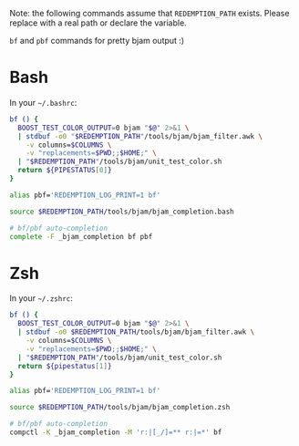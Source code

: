 Note: the following commands assume that `REDEMPTION_PATH` exists. Please replace with a real path or declare the variable.

`bf` and `pbf` commands for pretty bjam output :)

# Bash

In your `~/.bashrc`:

```bash
bf () {
  BOOST_TEST_COLOR_OUTPUT=0 bjam "$@" 2>&1 \
  | stdbuf -o0 "$REDEMPTION_PATH"/tools/bjam/bjam_filter.awk \
    -v columns=$COLUMNS \
    -v "replacements=$PWD;;$HOME;" \
  | "$REDEMPTION_PATH"/tools/bjam/unit_test_color.sh
  return ${PIPESTATUS[0]}
}

alias pbf='REDEMPTION_LOG_PRINT=1 bf'

source $REDEMPTION_PATH/tools/bjam/bjam_completion.bash

# bf/pbf auto-completion
complete -F _bjam_completion bf pbf
```

# Zsh

In your `~/.zshrc`:

```bash
bf () {
  BOOST_TEST_COLOR_OUTPUT=0 bjam "$@" 2>&1 \
  | stdbuf -o0 $REDEMPTION_PATH/tools/bjam/bjam_filter.awk \
    -v columns=$COLUMNS \
    -v "replacements=$PWD;;$HOME;" \
  | "$REDEMPTION_PATH"/tools/bjam/unit_test_color.sh
  return ${pipestatus[1]}
}

alias pbf='REDEMPTION_LOG_PRINT=1 bf'

source $REDEMPTION_PATH/tools/bjam/bjam_completion.zsh

# bf/pbf auto-completion
compctl -K _bjam_completion -M 'r:|[_/]=** r:|=*' bf
```
